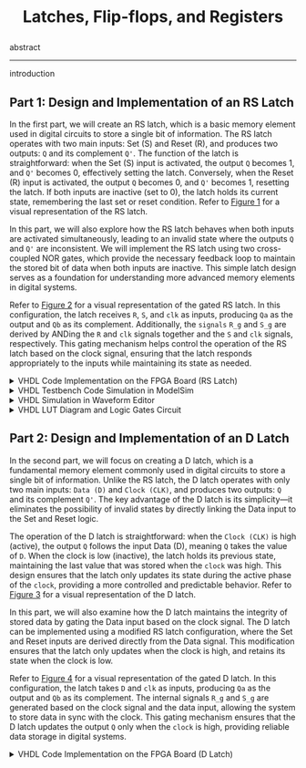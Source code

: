# <p align="center">Latches, Flip-flops, and Registers</p>

abstract

---

introduction

## Part 1: Design and Implementation of an RS Latch

In the first part, we will create an RS latch, which is a basic memory element used in digital circuits to store a single bit of information. The RS latch operates with two main inputs: Set (S) and Reset (R), and produces two outputs: `Q` and its complement `Q'`. The function of the latch is straightforward: when the Set (S) input is activated, the output `Q` becomes 1, and `Q'` becomes 0, effectively setting the latch. Conversely, when the Reset (R) input is activated, the output `Q` becomes 0, and `Q'` becomes 1, resetting the latch. If both inputs are inactive (set to 0), the latch holds its current state, remembering the last set or reset condition. Refer to [Figure 1](Photos/SRlatch.png) for a visual representation of the RS latch.

In this part, we will also explore how the RS latch behaves when both inputs are activated simultaneously, leading to an invalid state where the outputs `Q` and `Q'` are inconsistent. We will implement the RS latch using two cross-coupled NOR gates, which provide the necessary feedback loop to maintain the stored bit of data when both inputs are inactive. This simple latch design serves as a foundation for understanding more advanced memory elements in digital systems.

Refer to [Figure 2](Photos/Part1Q.png) for a visual representation of the gated RS latch. In this configuration, the latch receives `R`, `S`, and `clk` as inputs, producing `Qa` as the output and `Qb` as its complement. Additionally, the `signals` `R_g` and `S_g` are derived by ANDing the `R` and `clk` signals together and the `S` and `clk` signals, respectively. This gating mechanism helps control the operation of the RS latch based on the clock signal, ensuring that the latch responds appropriately to the inputs while maintaining its state as needed.

<details>
  <summary>VHDL Code Implementation on the FPGA Board (RS Latch)</summary>
<br>

``` VHDL
LIBRARY ieee;
USE ieee.std_logic_1164.all;

ENTITY part1 IS

   PORT ( Clk, R, S : IN  STD_LOGIC;          -- Assigning my inputs R,S and Clk
          Q         : OUT STD_LOGIC);         -- Assigning my output Q
     
END part1;

ARCHITECTURE Structural OF part1 IS

   SIGNAL R_g, S_g, Qa, Qb : STD_LOGIC ;          -- Creat my signals R_g, S_g, Qa and Qb
   ATTRIBUTE KEEP: BOOLEAN;                       -- The KEEP attribute is defined as a boolean value, which can be used to instruct the synthesis tool to preserve certain signals during optimization.
   ATTRIBUTE KEEP OF R_g, S_g, Qa, Qb : SIGNAL IS true;           -- By applying the KEEP attribute to R_g, S_g, Qa, and Qb, we ensure that these signals are not optimized away or removed, which is particularly important in maintaining the functionality of the RS latch during synthesis.

BEGIN

   R_g <= R AND Clk;               -- R_g is signal that have the valuse of R AND-ing Clk
   S_g <= S AND Clk;               -- S_g is signal that have the valuse of S AND-ing Clk
   Qa <= NOT (R_g OR Qb);          -- Same as shoing in the Question 
   Qb <= NOT (S_g OR Qa);          -- Same as shoing in the Question 

   Q <= Qa;                        -- My primery output Q is the values of my Qa signla

END Structural;                   
```
</details>


<details>
  <summary>VHDL Testbench Code Simulation in ModelSim</summary>
<br>

``` VHDL
library IEEE;
use IEEE.Std_logic_1164.all;
use IEEE.Numeric_Std.all;

entity part1_tb is
end;

architecture bench of part1_tb is

  component part1
     PORT ( Clk, R, S : IN  STD_LOGIC;
            Q         : OUT STD_LOGIC);
  end component;

  signal Clk, R, S: STD_LOGIC;
  signal Q: STD_LOGIC;

begin

  uut: part1 port map ( Clk => Clk,
                        R   => R,
                        S   => S,
                        Q   => Q );
						
  stimulus: process
  begin
  
-- Put initialisation code here

  R <= '1';
	S <= '0';
	clk <= '1';
	wait for 10 ns;
	
	R <= '0';
	S <= '1';
	clk <= '1';
	wait for 10 ns;
	
	R <= '0';
	S <= '0';
	clk <= '0';
	wait for 10 ns;
	
	R <= '1';
	S <= '1';
	clk <= '1';
	wait for 10 ns;

-- Put test bench stimulus code here

    wait;
  end process;
end;
```

<p align="center">
  <img src="Photos/part1rtl.png" title="ModelSim Result" />
</p>

In the simulation of the SR latch with a clock, we observe that the latch responds to the clock signal and the inputs `S (Set)` and `R (Reset)` to determine the output. When the clock `(CLK)` is high, the latch reads the values of `S` and `R`. For example, in the first case, when the clock is high, `S` is 0, and `R` is 1, the output `Q` is set to 0, as the reset input is active. In the second case, with the clock still high, `S` is 1 and `R` is 0, resulting in the output `Q` being set to 1, since the set input is now active.

When the `clock` goes low, the latch enters a holding state, meaning it retains the value of the previous output regardless of the inputs `S` and `R`. For instance, if the previous output was 1, the latch holds this value when the clock is low. Lastly, when both `S` and `R` are set to 1 while the `clock` is high, this represents an invalid state for the SR latch. In this scenario, the output becomes undefined or may take on a random value, as the set and reset conditions are being applied simultaneously, which leads to a logical contradiction. This simulation highlights how the SR latch behaves depending on the `clock` signal, with valid outputs when the `clock` is high and an undefined state when both `S` and `R`` are high simultaneously.

</details>

<details>
  <summary>VHDL Simulation in Waveform Editor</summary>
<br>

<p align="center">
  <img src="Photos/part1wave1.png" style="width: 33%; height: 300px;" title="'01' and '10' for 'SR' " /> <img src="Photos/part1wave2.png" style="width: 33%; height: 300px;" title="Clk follow S"/> <img src="Photos/part1wave3.png" style="width: 33%; height: 300px;" title="Clk follow R"/>   
</p>

In this implementation of the SR latch system using the waveform editor, we start by setting the inputs `S` and `R` to be opposites of each other, meaning when `S` is 1, `R` is 0, and vice versa. This approach prevents the inputs from being set to either (0, 0) or (1, 1), as doing so would cause the system, or the waveform editor software, to enter an infinite loop, resulting in an `error`. This issue arises due to the `"hold"` state when both `S` and `R` are 0 and the `"forbidden"` state when both `S` and `R` are 1, which leads to undefined behavior.

In the second scenario, we configure the `clock (CLK)` to follow the `S` input, meaning the system remains in the high (1) state continuously. This is because if the `clock` is 0 and `S` is 0 while `R` is 1, the system ignores the inputs due to the `clock` being low, maintaining the previous state. In the final case, the clock is set to follow the `R` input. As a result, the system remains in the low (0) state indefinitely, because with the `clock` aligned with `R`, the system is effectively reset whenever `R` is 1.

This setup ensures that the system behaves predictably, avoiding `errors` caused by `invalid input` combinations and the hold state.

</details>

<details>
  <summary>VHDL LUT Diagram and Logic Gates Circuit</summary>
<br>

<p align="center">
  <img src="Photos/part1lut.png" style="width: 49%; height: 300px;" title="LUT Diagram" /> <img src="Photos/part1gate.png" style="width: 49%; height: 300px;" title="Logic Gates Circuit"/> 
</p>

Above, we have the `LUT (Look-Up Table)` diagrams for the gated SR latch created in this lab. On the left side, we can see the inputs `S`, `R`, and the `clock (CLK)`, and on the far right, we have the output `Q`. In the middle, the internal signals, labeled as `R_g`, `S_g`, `Qa`, and `Qb`, are displayed, which were computed using the `LUT`.

The second figure represents the same system but is shown in a logic gate design rather than using a `LUT`. Here, we can clearly see the logical gates that were used to compute the internal signals, providing a more detailed view of how the internal workings of the SR latch are implemented at the gate level. Both diagrams effectively illustrate the functioning of the SR latch, highlighting the transition from a LUT-based design to one using physical logic gates.

</details>



## Part 2: Design and Implementation of an D Latch

In the second part, we will focus on creating a D latch, which is a fundamental memory element commonly used in digital circuits to store a single bit of information. Unlike the RS latch, the D latch operates with only two main inputs: `Data (D)` and `Clock (CLK)`, and produces two outputs: `Q` and its complement `Q'`. The key advantage of the D latch is its simplicity—it eliminates the possibility of invalid states by directly linking the Data input to the Set and Reset logic.

The operation of the D latch is straightforward: when the `Clock (CLK)` is high (active), the output `Q` follows the input Data (D), meaning `Q` takes the value of `D`. When the clock is low (inactive), the latch holds its previous state, maintaining the last value that was stored when the `clock` was high. This design ensures that the latch only updates its state during the active phase of the `clock`, providing a more controlled and predictable behavior. Refer to [Figure 3](Photos/DLatch.png) for a visual representation of the D latch.

In this part, we will also examine how the D latch maintains the integrity of stored data by gating the Data input based on the clock signal. The D latch can be implemented using a modified RS latch configuration, where the Set and Reset inputs are derived directly from the Data signal. This modification ensures that the latch only updates when the clock is high, and retains its state when the clock is low.

Refer to [Figure 4](Photos/Part2Q.png) for a visual representation of the gated D latch. In this configuration, the latch takes `D` and `clk` as inputs, producing `Qa` as the output and `Qb` as its complement. The internal signals `R_g` and `S_g` are generated based on the clock signal and the data input, allowing the system to store data in sync with the clock. This gating mechanism ensures that the D latch updates the output `Q` only when the `clock` is high, providing reliable data storage in digital systems.


<details>
  <summary>VHDL Code Implementation on the FPGA Board (D Latch)</summary>
<br>

```VHDL
-- This is Gate Level Design

LIBRARY ieee;
USE ieee.std_logic_1164.all;

-- A gated D latch described the hard way

ENTITY D_latch IS

   PORT ( Clk, D : IN  STD_LOGIC;    -- Set my inputs Clk and D
          Q      : OUT STD_LOGIC);   -- Set my output Q

END D_latch;

ARCHITECTURE Structural OF D_latch IS

   SIGNAL R, R_g, S_g, Qa, Qb : STD_LOGIC ;      -- Same idea as part 1 (SR Latch) 
   ATTRIBUTE keep: boolean;
   ATTRIBUTE keep of R, R_g, S_g, Qa, Qb : signal is true;

BEGIN

   R <= NOT D;               -- R will be the complement of D so we can use it as S
   S_g <= NOT (D AND Clk);
   R_g <= NOT (R AND Clk);
   Qa <= NOT (S_g AND Qb);
   Qb <= NOT (R_g AND Qa);

   Q <= Qa;

END Structural;

```

```VHDL

-- This Is Top Level Design 

LIBRARY ieee;
USE ieee.std_logic_1164.all;

-- SW[0] is the latch's D input, SW[1] is the level-sensitive Clk, LEDR[0] is Q

ENTITY top IS

   PORT ( SW   : IN  STD_LOGIC_VECTOR(1 DOWNTO 0);     -- Set my input as switch
          LEDR : OUT STD_LOGIC_VECTOR(9 DOWNTO 0));    -- and the output will be on red LED
END top;

ARCHITECTURE Structural OF top IS

   COMPONENT D_latch 
      PORT ( Clk, D : IN  STD_LOGIC;     -- Defind the COMPONENT for the other entity that i will use
             Q      : OUT STD_LOGIC);

   END COMPONENT;

BEGIN   
   -- D_latch (input Clk, D, output Q)

   U1: D_latch PORT MAP (SW(1), SW(0), LEDR(0));     -- Here we maping the iput and the output
   LEDR(9 DOWNTO 1) <= "000000000";

END Structural;

-- Here is the gate level on it own entity same as the past code above

LIBRARY ieee;                   
USE ieee.std_logic_1164.all;

-- A gated D latch described the hard way

ENTITY D_latch IS
   PORT ( Clk, D : IN  STD_LOGIC;
          Q      : OUT STD_LOGIC);
END D_latch;

ARCHITECTURE Structural OF D_latch IS
   SIGNAL R, R_g, S_g, Qa, Qb : STD_LOGIC ;
   ATTRIBUTE keep: boolean;
   ATTRIBUTE keep of R, R_g, S_g, Qa, Qb : signal is true;
BEGIN   
   R <= NOT D;
   S_g <= NOT (D AND Clk);
   R_g <= NOT (R AND Clk);
   Qa <= NOT (S_g AND Qb);
   Qb <= NOT (R_g AND Qa);

   Q <= Qa;
END Structural;

```


</details>


